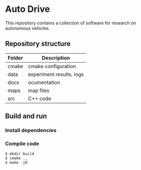 # Auto Drive

This repository contains a collection of software for research on autonomous vehicles.

## Repository structure

| Folder      | Description              |
| ----------- | ------------------------ |
| cmake       | cmake configuration      |
| data        | experiment results, logs |
| docs        | ocumentation             |
| maps        | map files                |
| src         | C++ code                 |

## Build and run

### Install dependencies

### Compile code

```
$ mkdir build
$ cmake ..
$ make -j8
```

